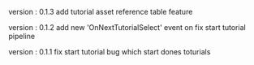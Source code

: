  version : 0.1.3
  add tutorial asset reference table feature
  
  version : 0.1.2
  add new 'OnNextTutorialSelect' event on fix start tutorial pipeline

  version : 0.1.1
  fix start tutorial bug which start dones toturials